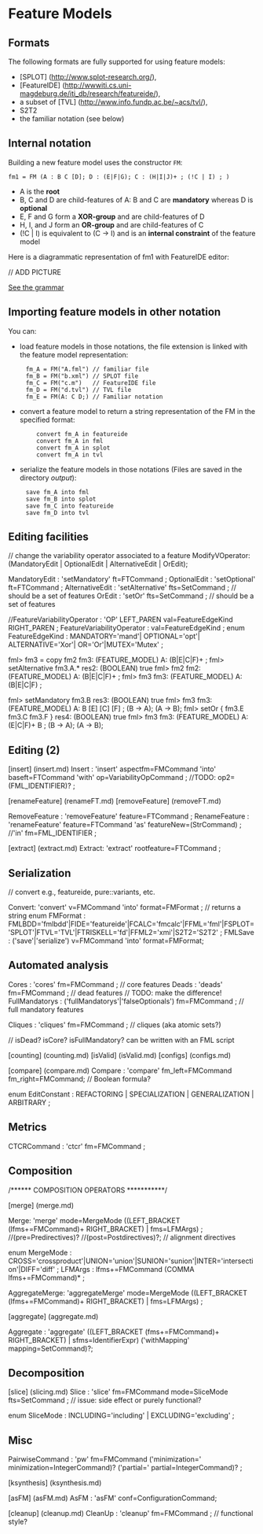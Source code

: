 # Feature Models 

## Formats

The following formats are fully supported for using feature models:
 * [SPLOT] (http://www.splot-research.org/), 
 * [FeatureIDE] (http://wwwiti.cs.uni-magdeburg.de/iti_db/research/featureide/), 
 * a subset of [TVL] (http://www.info.fundp.ac.be/~acs/tvl/), 
 * S2T2
 * the familiar notation (see below)

## Internal notation

Building a new feature model uses the constructor `FM`:

```
fm1 = FM (A : B C [D]; D : (E|F|G); C : (H|I|J)+ ; (!C | I) ; )
```

 * A is the **root** 
 * B, C and D are child-features of A: B and C are **mandatory** whereas D is **optional** 
 * E, F and G form a **XOR-group** and are child-features of D 
 * H, I, and J form an **OR-group** and are child-features of C 
 * (!C | I) is equivalent to (C -> I) and is an **internal constraint** of the feature model

Here is a diagrammatic representation of fm1 with FeatureIDE editor: 

// ADD PICTURE

[See the grammar](grammar/fm.md) 

## Importing feature models in other notation

You can: 
 * load feature models in those notations, the file extension is linked with the feature model representation:

```
     fm_A = FM("A.fml") // familiar file
     fm_B = FM("b.xml") // SPLOT file
     fm_C = FM("c.m")   // FeatureIDE file
     fm_D = FM("d.tvl") // TVL file
     fm_E = FM(A: C D;) // Familiar notation 
```

 * convert a feature model to return a string representation of the FM in the specified format:

```
 		convert fm_A in featureide
 		convert fm_A in fml
 		convert fm_A in splot
 		convert fm_A in tvl
```

 * serialize the feature models in those notations (Files are saved in the directory *output*):

```
 	 save fm_A into fml
 	 save fm_B into splot
 	 save fm_C into featureide
 	 save fm_D into tvl
```

## Editing facilities

// change the variability operator associated to a feature
ModifyVOperator: (MandatoryEdit | OptionalEdit | AlternativeEdit | OrEdit); 

MandatoryEdit : 'setMandatory' ft=FTCommand ;
OptionalEdit : 'setOptional' ft=FTCommand ;
AlternativeEdit : 'setAlternative' fts=SetCommand ; // should be a set of features
OrEdit : 'setOr' fts=SetCommand ; // should be a set of features 


//FeatureVariabilityOperator : 'OP' LEFT_PAREN val=FeatureEdgeKind RIGHT_PAREN ;
FeatureVariabilityOperator : val=FeatureEdgeKind ;
enum FeatureEdgeKind : MANDATORY='mand'| OPTIONAL='opt'| ALTERNATIVE='Xor'| OR='Or'|MUTEX='Mutex' ;

fml> fm3 = copy fm2
fm3: (FEATURE_MODEL) A: (B|E|C|F)+ ;
fml> setAlternative fm3.A.*
res2: (BOOLEAN) true
fml> fm2
fm2: (FEATURE_MODEL) A: (B|E|C|F)+ ;
fml> fm3
fm3: (FEATURE_MODEL) A: (B|E|C|F) ;

fml> setMandatory fm3.B
res3: (BOOLEAN) true
fml> fm3 
fm3: (FEATURE_MODEL) A: B [E] [C] [F] ; 
(B -> A);
(A -> B);
fml> setOr { fm3.E fm3.C fm3.F }
res4: (BOOLEAN) true
fml> fm3
fm3: (FEATURE_MODEL) A: (E|C|F)+ B ; 
(B -> A);
(A -> B);

## Editing (2)

[insert] (insert.md)
Insert : 'insert' aspectfm=FMCommand 'into' baseft=FTCommand 'with' op=VariabilityOpCommand ; //TODO:  op2=(FML_IDENTIFIER)?  ;

[renameFeature] (renameFT.md)
[removeFeature] (removeFT.md)

RemoveFeature : 'removeFeature' feature=FTCommand ;
RenameFeature : 'renameFeature' feature=FTCommand 'as' featureNew=(StrCommand) ; //'in' fm=FML_IDENTIFIER ;

[extract] (extract.md)
Extract: 'extract' rootfeature=FTCommand ;


## Serialization


// convert e.g., featureide, pure::variants, etc.

Convert: 'convert' v=FMCommand 'into' format=FMFormat ; // returns a string
enum FMFormat : FMLBDD='fmlbdd'|FIDE='featureide'|FCALC='fmcalc'|FFML='fml'|FSPLOT='SPLOT'|FTVL='TVL'|FTRISKELL='fd'|FFML2='xmi'|S2T2='S2T2' ;
FMLSave : ('save'|'serialize') v=FMCommand 'into' format=FMFormat;

## Automated analysis

Cores : 'cores' fm=FMCommand ; // core features
Deads : 'deads' fm=FMCommand ; // dead features
// TODO: make the difference!
FullMandatorys : ('fullMandatorys'|'falseOptionals') fm=FMCommand ; // full mandatory features

Cliques : 'cliques' fm=FMCommand ; // cliques (aka atomic sets?)

// isDead? isCore? isFullMandatory? can be written with an FML script

[counting] (counting.md)
[isValid] (isValid.md)
[configs] (configs.md)



[compare] (compare.md)
Compare :
    'compare' fm_left=FMCommand fm_right=FMCommand;    // Boolean formula?

enum EditConstant : REFACTORING | SPECIALIZATION | GENERALIZATION | ARBITRARY ;

## Metrics

CTCRCommand : 'ctcr' fm=FMCommand ; 

## Composition


/****** COMPOSITION OPERATORS ***********/

[merge] (merge.md)

Merge: 'merge' mode=MergeMode 
            ((LEFT_BRACKET
                (lfms+=FMCommand)+
            RIGHT_BRACKET) 
             | fms=LFMArgs) ;
            //(pre=Predirectives)?
            //(post=Postdirectives)?; // alignment directives

enum MergeMode : CROSS='crossproduct'|UNION='union'|SUNION='sunion'|INTER='intersection'|DIFF='diff' ;
LFMArgs : lfms+=FMCommand (COMMA lfms+=FMCommand)* ;

AggregateMerge: 'aggregateMerge' mode=MergeMode 
            ((LEFT_BRACKET
                (lfms+=FMCommand)+
            RIGHT_BRACKET) 
             | fms=LFMArgs) ;

[aggregate] (aggregate.md)

Aggregate : 'aggregate' ((LEFT_BRACKET
					 (fms+=FMCommand)+
								 RIGHT_BRACKET) 
												 | sfms=IdentifierExpr) ('withMapping' mapping=SetCommand)?;


## Decomposition

   
[slice] (slicing.md)
Slice : 'slice' fm=FMCommand mode=SliceMode fts=SetCommand ; // issue: side effect or purely functional?

enum SliceMode : INCLUDING='including' | EXCLUDING='excluding' ;


## Misc

PairwiseCommand : 'pw' fm=FMCommand ('minimization=' minimization=IntegerCommand)? ('partial=' partial=IntegerCommand)? ;

[ksynthesis] (ksynthesis.md)

[asFM] (asFM.md)
AsFM : 'asFM' conf=ConfigurationCommand;

[cleanup] (cleanup.md)
CleanUp : 'cleanup' fm=FMCommand ; // functional style?
